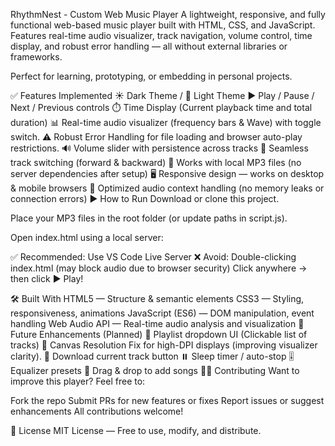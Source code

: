 RhythmNest - Custom Web Music Player
A lightweight, responsive, and fully functional web-based music player built with HTML, CSS, and JavaScript. Features real-time audio visualizer, track navigation, volume control, time display, and robust error handling — all without external libraries or frameworks.

Perfect for learning, prototyping, or embedding in personal projects.

✅ Features Implemented
☀️ Dark Theme / 🌙 Light Theme
▶️ Play / Pause / Next / Previous controls
⏱️ Time Display (Current playback time and total duration)
📊 Real-time audio visualizer (frequency bars & Wave) with toggle switch.
⚠️ Robust Error Handling for file loading and browser auto-play restrictions.
🔊 Volume slider with persistence across tracks
🔄 Seamless track switching (forward & backward)
💾 Works with local MP3 files (no server dependencies after setup)
🖥️ Responsive design — works on desktop & mobile browsers
🧠 Optimized audio context handling (no memory leaks or connection errors)
▶️ How to Run
Download or clone this project.

Place your MP3 files in the root folder (or update paths in script.js).

Open index.html using a local server:

✅ Recommended: Use VS Code Live Server
❌ Avoid: Double-clicking index.html (may block audio due to browser security)
Click anywhere → then click ▶️ Play!

🛠️ Built With
HTML5 — Structure & semantic elements
CSS3 — Styling, responsiveness, animations
JavaScript (ES6) — DOM manipulation, event handling
Web Audio API — Real-time audio analysis and visualization
🎯 Future Enhancements (Planned)
📜 Playlist dropdown UI (Clickable list of tracks)
📏 Canvas Resolution Fix for high-DPI displays (improving visualizer clarity).
💾 Download current track button
⏸️ Sleep timer / auto-stop
🎚️ Equalizer presets
🔄 Drag & drop to add songs
🧑‍💻 Contributing
Want to improve this player? Feel free to:

Fork the repo
Submit PRs for new features or fixes
Report issues or suggest enhancements
All contributions welcome!

📄 License
MIT License — Free to use, modify, and distribute.

